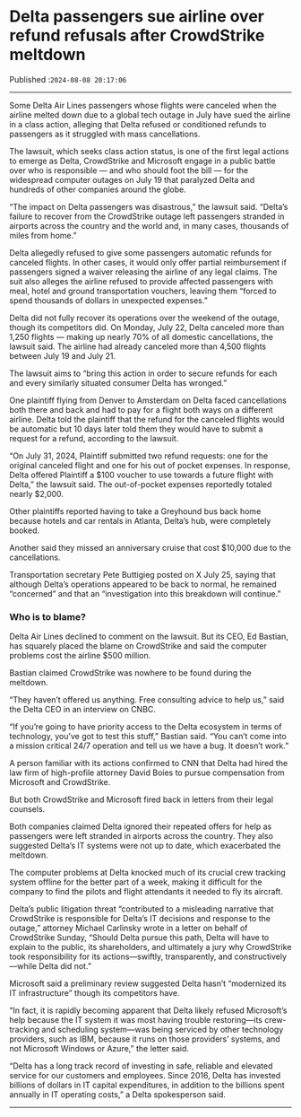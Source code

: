 # Delta passengers sue airline over refund refusals after CrowdStrike meltdown

Published :`2024-08-08 20:17:06`

---

Some Delta Air Lines passengers whose flights were canceled when the airline melted down due to a global tech outage in July have sued the airline in a class action, alleging that Delta refused or conditioned refunds to passengers as it struggled with mass cancellations.

The lawsuit, which seeks class action status, is one of the first legal actions to emerge as Delta, CrowdStrike and Microsoft engage in a public battle over who is responsible — and who should foot the bill — for the widespread computer outages on July 19 that paralyzed Delta and hundreds of other companies around the globe.

“The impact on Delta passengers was disastrous,” the lawsuit said. “Delta’s failure to recover from the CrowdStrike outage left passengers stranded in airports across the country and the world and, in many cases, thousands of miles from home.”

Delta allegedly refused to give some passengers automatic refunds for canceled flights. In other cases, it would only offer partial reimbursement if passengers signed a waiver releasing the airline of any legal claims. The suit also alleges the airline refused to provide affected passengers with meal, hotel and ground transportation vouchers, leaving them “forced to spend thousands of dollars in unexpected expenses.”

Delta did not fully recover its operations over the weekend of the outage, though its competitors did. On Monday, July 22, Delta canceled more than 1,250 flights — making up nearly 70% of all domestic cancellations, the lawsuit said. The airline had already canceled more than 4,500 flights between July 19 and July 21.

The lawsuit aims to “bring this action in order to secure refunds for each and every similarly situated consumer Delta has wronged.”

One plaintiff flying from Denver to Amsterdam on Delta faced cancellations both there and back and had to pay for a flight both ways on a different airline. Delta told the plaintiff that the refund for the canceled flights would be automatic but 10 days later told them they would have to submit a request for a refund, according to the lawsuit.

“On July 31, 2024, Plaintiff submitted two refund requests: one for the original canceled flight and one for his out of pocket expenses. In response, Delta offered Plaintiff a $100 voucher to use towards a future flight with Delta,” the lawsuit said. The out-of-pocket expenses reportedly totaled nearly $2,000.

Other plaintiffs reported having to take a Greyhound bus back home because hotels and car rentals in Atlanta, Delta’s hub, were completely booked.

Another said they missed an anniversary cruise that cost $10,000 due to the cancellations.

Transportation secretary Pete Buttigieg posted on X July 25, saying that although Delta’s operations appeared to be back to normal, he remained “concerned” and that an “investigation into this breakdown will continue.”

### Who is to blame?

Delta Air Lines declined to comment on the lawsuit. But its CEO, Ed Bastian, has squarely placed the blame on CrowdStrike and said the computer problems cost the airline $500 million.

Bastian claimed CrowdStrike was nowhere to be found during the meltdown.

“They haven’t offered us anything. Free consulting advice to help us,” said the Delta CEO in an interview on CNBC.

“If you’re going to have priority access to the Delta ecosystem in terms of technology, you’ve got to test this stuff,” Bastian said. “You can’t come into a mission critical 24/7 operation and tell us we have a bug. It doesn’t work.”

A person familiar with its actions confirmed to CNN that Delta had hired the law firm of high-profile attorney David Boies to pursue compensation from Microsoft and CrowdStrike.

But both CrowdStrike and Microsoft fired back in letters from their legal counsels.

Both companies claimed Delta ignored their repeated offers for help as passengers were left stranded in airports across the country. They also suggested Delta’s IT systems were not up to date, which exacerbated the meltdown.

The computer problems at Delta knocked much of its crucial crew tracking system offline for the better part of a week, making it difficult for the company to find the pilots and flight attendants it needed to fly its aircraft.

Delta’s public litigation threat “contributed to a misleading narrative that CrowdStrike is responsible for Delta’s IT decisions and response to the outage,” attorney Michael Carlinsky wrote in a letter on behalf of CrowdStrike Sunday, “Should Delta pursue this path, Delta will have to explain to the public, its shareholders, and ultimately a jury why CrowdStrike took responsibility for its actions—swiftly, transparently, and constructively—while Delta did not.”

Microsoft said a preliminary review suggested Delta hasn’t “modernized its IT infrastructure” though its competitors have.

“In fact, it is rapidly becoming apparent that Delta likely refused Microsoft’s help because the IT system it was most having trouble restoring—its crew-tracking and scheduling system—was being serviced by other technology providers, such as IBM, because it runs on those providers’ systems, and not Microsoft Windows or Azure,” the letter said.

“Delta has a long track record of investing in safe, reliable and elevated service for our customers and employees. Since 2016, Delta has invested billions of dollars in IT capital expenditures, in addition to the billions spent annually in IT operating costs,” a Delta spokesperson said.

---

